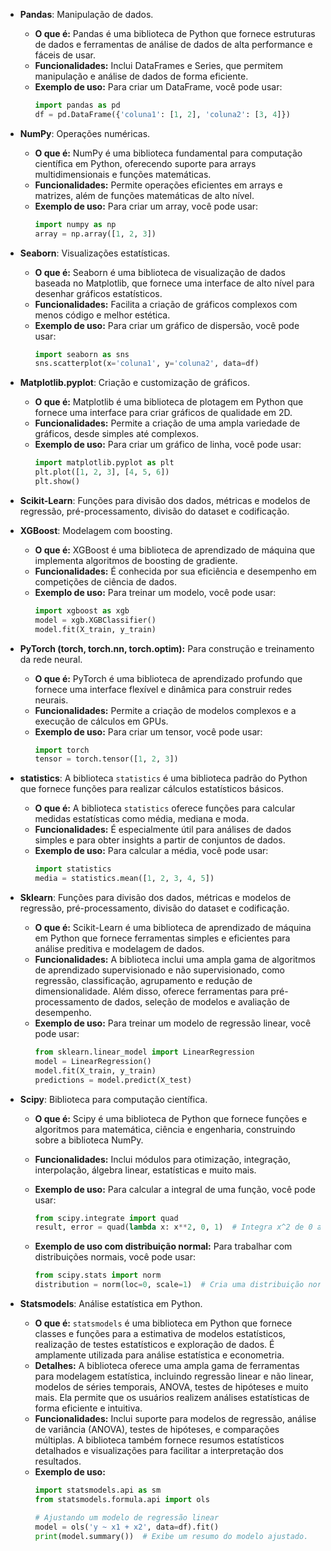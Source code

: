 - **Pandas**: Manipulação de dados.
  - **O que é:** Pandas é uma biblioteca de Python que fornece estruturas de dados e ferramentas de análise de dados de alta performance e fáceis de usar.
  - **Funcionalidades:** Inclui DataFrames e Series, que permitem manipulação e análise de dados de forma eficiente.
  - **Exemplo de uso:** Para criar um DataFrame, você pode usar:
    ```python
    import pandas as pd
    df = pd.DataFrame({'coluna1': [1, 2], 'coluna2': [3, 4]})
    ```

- **NumPy**: Operações numéricas.
  - **O que é:** NumPy é uma biblioteca fundamental para computação científica em Python, oferecendo suporte para arrays multidimensionais e funções matemáticas.
  - **Funcionalidades:** Permite operações eficientes em arrays e matrizes, além de funções matemáticas de alto nível.
  - **Exemplo de uso:** Para criar um array, você pode usar:
    ```python
    import numpy as np
    array = np.array([1, 2, 3])
    ```

- **Seaborn**: Visualizações estatísticas.
  - **O que é:** Seaborn é uma biblioteca de visualização de dados baseada no Matplotlib, que fornece uma interface de alto nível para desenhar gráficos estatísticos.
  - **Funcionalidades:** Facilita a criação de gráficos complexos com menos código e melhor estética.
  - **Exemplo de uso:** Para criar um gráfico de dispersão, você pode usar:
    ```python
    import seaborn as sns
    sns.scatterplot(x='coluna1', y='coluna2', data=df)
    ```

- **Matplotlib.pyplot**: Criação e customização de gráficos.
  - **O que é:** Matplotlib é uma biblioteca de plotagem em Python que fornece uma interface para criar gráficos de qualidade em 2D.
  - **Funcionalidades:** Permite a criação de uma ampla variedade de gráficos, desde simples até complexos.
  - **Exemplo de uso:** Para criar um gráfico de linha, você pode usar:
    ```python
    import matplotlib.pyplot as plt
    plt.plot([1, 2, 3], [4, 5, 6])
    plt.show()
    ```

- **Scikit-Learn**: Funções para divisão dos dados, métricas e modelos de regressão, pré-processamento, divisão do dataset e codificação.

- **XGBoost**: Modelagem com boosting.
  - **O que é:** XGBoost é uma biblioteca de aprendizado de máquina que implementa algoritmos de boosting de gradiente.
  - **Funcionalidades:** É conhecida por sua eficiência e desempenho em competições de ciência de dados.
  - **Exemplo de uso:** Para treinar um modelo, você pode usar:
    ```python
    import xgboost as xgb
    model = xgb.XGBClassifier()
    model.fit(X_train, y_train)
    ```

- **PyTorch (torch, torch.nn, torch.optim):** Para construção e treinamento da rede neural.
  - **O que é:** PyTorch é uma biblioteca de aprendizado profundo que fornece uma interface flexível e dinâmica para construir redes neurais.
  - **Funcionalidades:** Permite a criação de modelos complexos e a execução de cálculos em GPUs.
  - **Exemplo de uso:** Para criar um tensor, você pode usar:
    ```python
    import torch
    tensor = torch.tensor([1, 2, 3])
    ```

- **statistics**: A biblioteca `statistics` é uma biblioteca padrão do Python que fornece funções para realizar cálculos estatísticos básicos.
  - **O que é:** A biblioteca `statistics` oferece funções para calcular medidas estatísticas como média, mediana e moda.
  - **Funcionalidades:** É especialmente útil para análises de dados simples e para obter insights a partir de conjuntos de dados.
  - **Exemplo de uso:** Para calcular a média, você pode usar:
    ```python
    import statistics
    media = statistics.mean([1, 2, 3, 4, 5])
    ```

- **Sklearn**: Funções para divisão dos dados, métricas e modelos de regressão, pré-processamento, divisão do dataset e codificação.
  - **O que é:** Scikit-Learn é uma biblioteca de aprendizado de máquina em Python que fornece ferramentas simples e eficientes para análise preditiva e modelagem de dados.
  - **Funcionalidades:** A biblioteca inclui uma ampla gama de algoritmos de aprendizado supervisionado e não supervisionado, como regressão, classificação, agrupamento e redução de dimensionalidade. Além disso, oferece ferramentas para pré-processamento de dados, seleção de modelos e avaliação de desempenho.
  - **Exemplo de uso:** Para treinar um modelo de regressão linear, você pode usar:
    ```python
    from sklearn.linear_model import LinearRegression
    model = LinearRegression()
    model.fit(X_train, y_train)
    predictions = model.predict(X_test)
    ```

- **Scipy**: Biblioteca para computação científica.
  - **O que é:** Scipy é uma biblioteca de Python que fornece funções e algoritmos para matemática, ciência e engenharia, construindo sobre a biblioteca NumPy.
  - **Funcionalidades:** Inclui módulos para otimização, integração, interpolação, álgebra linear, estatísticas e muito mais.
  - **Exemplo de uso:** Para calcular a integral de uma função, você pode usar:
    ```python
    from scipy.integrate import quad
    result, error = quad(lambda x: x**2, 0, 1)  # Integra x^2 de 0 a 1.
    ```
    
  - **Exemplo de uso com distribuição normal:** Para trabalhar com distribuições normais, você pode usar:
    ```python
    from scipy.stats import norm
    distribution = norm(loc=0, scale=1)  # Cria uma distribuição normal padrão.
    ```

- **Statsmodels**: Análise estatística em Python.
  - **O que é:** `statsmodels` é uma biblioteca em Python que fornece classes e funções para a estimativa de modelos estatísticos, realização de testes estatísticos e exploração de dados. É amplamente utilizada para análise estatística e econometria.
  - **Detalhes:** A biblioteca oferece uma ampla gama de ferramentas para modelagem estatística, incluindo regressão linear e não linear, modelos de séries temporais, ANOVA, testes de hipóteses e muito mais. Ela permite que os usuários realizem análises estatísticas de forma eficiente e intuitiva.
  - **Funcionalidades:** Inclui suporte para modelos de regressão, análise de variância (ANOVA), testes de hipóteses, e comparações múltiplas. A biblioteca também fornece resumos estatísticos detalhados e visualizações para facilitar a interpretação dos resultados.
  - **Exemplo de uso:**
    ```python
    import statsmodels.api as sm
    from statsmodels.formula.api import ols

    # Ajustando um modelo de regressão linear
    model = ols('y ~ x1 + x2', data=df).fit()
    print(model.summary())  # Exibe um resumo do modelo ajustado.
    ```

 